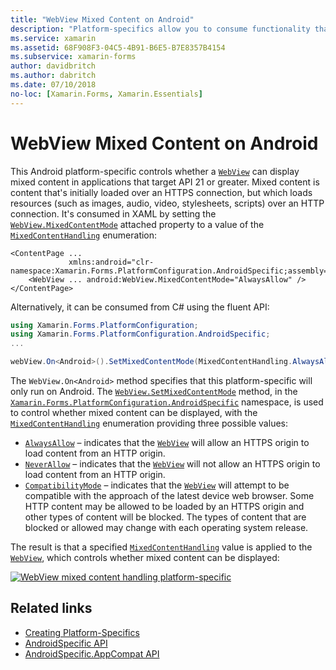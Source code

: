 ```yaml
---
title: "WebView Mixed Content on Android"
description: "Platform-specifics allow you to consume functionality that's only available on a specific platform, without implementing custom renderers or effects. This article explains how to consume the Android platform-specific that displays mixed content in a WebView in applications that target API 21 or greater."
ms.service: xamarin
ms.assetid: 68F908F3-04C5-4B91-B6E5-B7E8357B4154
ms.subservice: xamarin-forms
author: davidbritch
ms.author: dabritch
ms.date: 07/10/2018
no-loc: [Xamarin.Forms, Xamarin.Essentials]
---
```


# WebView Mixed Content on Android

This Android platform-specific controls whether a [`WebView`](xref:Xamarin.Forms.WebView) can display mixed content in applications that target API 21 or greater. Mixed content is content that's initially loaded over an HTTPS connection, but which loads resources (such as images, audio, video, stylesheets, scripts) over an HTTP connection. It's consumed in XAML by setting the [`WebView.MixedContentMode`](xref:Xamarin.Forms.PlatformConfiguration.AndroidSpecific.WebView.MixedContentModeProperty) attached property to a value of the [`MixedContentHandling`](xref:Xamarin.Forms.PlatformConfiguration.AndroidSpecific.MixedContentHandling) enumeration:

```xaml
<ContentPage ...
             xmlns:android="clr-namespace:Xamarin.Forms.PlatformConfiguration.AndroidSpecific;assembly=Xamarin.Forms.Core">
    <WebView ... android:WebView.MixedContentMode="AlwaysAllow" />
</ContentPage>
```

Alternatively, it can be consumed from C# using the fluent API:

```csharp
using Xamarin.Forms.PlatformConfiguration;
using Xamarin.Forms.PlatformConfiguration.AndroidSpecific;
...

webView.On<Android>().SetMixedContentMode(MixedContentHandling.AlwaysAllow);
```

The `WebView.On<Android>` method specifies that this platform-specific will only run on Android. The [`WebView.SetMixedContentMode`](xref:Xamarin.Forms.PlatformConfiguration.AndroidSpecific.WebView.SetMixedContentMode(Xamarin.Forms.IPlatformElementConfiguration{Xamarin.Forms.PlatformConfiguration.Android,Xamarin.Forms.WebView},Xamarin.Forms.PlatformConfiguration.AndroidSpecific.MixedContentHandling)) method, in the [`Xamarin.Forms.PlatformConfiguration.AndroidSpecific`](xref:Xamarin.Forms.PlatformConfiguration.AndroidSpecific) namespace, is used to control whether mixed content can be displayed, with the [`MixedContentHandling`](xref:Xamarin.Forms.PlatformConfiguration.AndroidSpecific.MixedContentHandling) enumeration providing three possible values:

- [`AlwaysAllow`](xref:Xamarin.Forms.PlatformConfiguration.AndroidSpecific.MixedContentHandling.AlwaysAllow) – indicates that the [`WebView`](xref:Xamarin.Forms.WebView) will allow an HTTPS origin to load content from an HTTP origin.
- [`NeverAllow`](xref:Xamarin.Forms.PlatformConfiguration.AndroidSpecific.MixedContentHandling.NeverAllow) – indicates that the [`WebView`](xref:Xamarin.Forms.WebView) will not allow an HTTPS origin to load content from an HTTP origin.
- [`CompatibilityMode`](xref:Xamarin.Forms.PlatformConfiguration.AndroidSpecific.MixedContentHandling.CompatibilityMode) – indicates that the [`WebView`](xref:Xamarin.Forms.WebView) will attempt to be compatible with the approach of the latest device web browser. Some HTTP content may be allowed to be loaded by an HTTPS origin and other types of content will be blocked. The types of content that are blocked or allowed may change with each operating system release.

The result is that a specified [`MixedContentHandling`](xref:Xamarin.Forms.PlatformConfiguration.AndroidSpecific.MixedContentHandling) value is applied to the [`WebView`](xref:Xamarin.Forms.WebView), which controls whether mixed content can be displayed:

[![WebView mixed content handling platform-specific](webview-mixed-content-images/webview-mixedcontent.png "WebView mixed content handling platform-specific")](webview-mixed-content-images/webview-mixedcontent-large.png#lightbox "WebView mixed content handling platform-specific")

## Related links

- [Creating Platform-Specifics](~/xamarin-forms/platform/platform-specifics/index.md#creating-platform-specifics)
- [AndroidSpecific API](xref:Xamarin.Forms.PlatformConfiguration.AndroidSpecific)
- [AndroidSpecific.AppCompat API](xref:Xamarin.Forms.PlatformConfiguration.AndroidSpecific.AppCompat)
